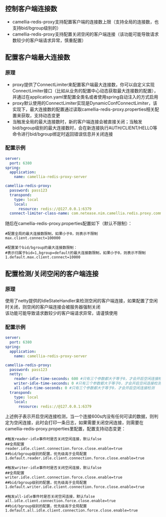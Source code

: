 
## 控制客户端连接数
* camellia-redis-proxy支持配置客户端的连接数上限（支持全局的连接数，也支持bid/bgroup级别的）
* camellia-redis-proxy支持配置关闭空闲的客户端连接（该功能可能导致请求数较少的客户端请求异常，慎重配置） 

## 配置客户端最大连接数
### 原理
* proxy提供了ConnectLimiter来配置客户端最大连接数，你可以自定义实现ConnectLimiter接口（比如从业务的配置中心动态获取最大连接数的配置），并通过在application.yaml里配置全类名或者使用spring自动注入的方式启用  
* proxy默认使用的ConnectLimiter实现是DynamicConfConnectLimiter，该实现下，最大连接数的配置通过读取camellia-redis-proxy.properties相关配置来获取，支持动态变更  
* 当触发全局的最大连接数时，新的客户端连接会被直接关闭；当触发bid/bgroup级别的最大连接数时，会在新连接执行AUTH/CLIENT/HELLO等命令进行bid/bgroup绑定时返回错误信息并关闭连接    

### 配置示例
```yaml
server:
  port: 6380
spring:
  application:
    name: camellia-redis-proxy-server

camellia-redis-proxy:
  password: pass123
  transpond:
    type: local
    local:
      resource: redis://@127.0.0.1:6379
  connect-limiter-class-name: com.netease.nim.camellia.redis.proxy.command.async.connectlimit.DynamicConfConnectLimiter
```
随后在camellia-redis-proxy.properties配置如下（默认不限制）：
```
#配置全局的最大连接数限制，如果小于0，则表示不限制
max.client.connect=100000

#配置某个bid/bgroup的最大连接数限制：
#表示归属于bid=1,bgroup=default的最大连接数限制，如果小于0，则表示不限制
1.default.max.client.connect=10000
```

## 配置检测/关闭空闲的客户端连接
### 原理
使用了netty提供的IdleStateHandler来检测空闲的客户端连接，如果配置了空闲时关闭，则空闲的客户端连接会被服务器强制关闭  
该功能可能导致请求数较少的客户端请求异常，请谨慎使用  

### 配置示例
```yaml
server:
  port: 6380
spring:
  application:
    name: camellia-redis-proxy-server

camellia-redis-proxy:
  password: pass123
  netty:
    reader-idle-time-seconds: 600 #只有三个参数都大于等于0，才会开启空闲连接检测
    writer-idle-time-seconds: 0 #只有三个参数都大于等于0，才会开启空闲连接检测
    all-idle-time-seconds: 0 #只有三个参数都大于等于0，才会开启空闲连接检测
  transpond:
    type: local
    local:
      resource: redis://@127.0.0.1:6379
```
上述例子表示开启空闲连接检测，当一个连接600s内没有任何可读的数据，则判定为空闲连接，此时会打印一条日志，如果需要关闭空闲连接，则需要在camellia-redis-proxy.properties里配置，配置支持动态变更：  
```
#触发reader-idle事件时是否关闭空闲连接，默认false
##全局配置
reader.idle.client.connection.force.close.enable=true
##bid/bgroup级别的配置，优先级高于全局配置
1.default.reader.idle.client.connection.force.close.enable=true

#触发writer-idle事件时是否关闭空闲连接，默认false
##全局配置
writer.idle.client.connection.force.close.enable=true
##bid/bgroup级别的配置，优先级高于全局配置
1.default.writer.idle.client.connection.force.close.enable=true

#触发all-idle事件时是否关闭空闲连接，默认false
all.idle.client.connection.force.close.enable=true
##bid/bgroup级别的配置，优先级高于全局配置
1.default.all.idle.client.connection.force.close.enable=true
```